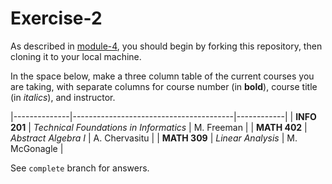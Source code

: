 # Exercise-2

As described in [module-4](https://github.com/INFO-201/m4-git-intro), you should begin by forking this repository, then cloning it to your local machine.

In the space below, make a three column table of the current courses you are taking, with separate columns for course number (in **bold**), course title (in _italics_), and instructor.

|--------------|----------------------------------------|------------|
| **INFO 201** | _Technical Foundations in Informatics_ | M. Freeman |
| **MATH 402** | _Abstract Algebra I_ | A. Chervasitu |
| **MATH 309** | _Linear Analysis_ | M. McGonagle |

See `complete` branch for answers.
